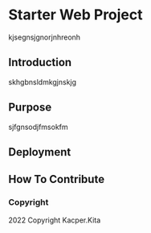 # Starter Web Project

kjsegnsjgnorjnhreonh

## Introduction

skhgbnsldmkgjnskjg

## Purpose

sjfgnsodjfmsokfm

## Deployment

## How To Contribute

### Copyright
2022 Copyright Kacper.Kita